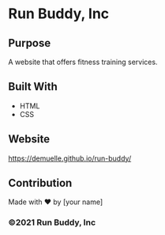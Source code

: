 # Run Buddy, Inc

## Purpose
A website that offers fitness training services. 

## Built With
* HTML
* CSS

## Website
https://demuelle.github.io/run-buddy/

## Contribution
Made with ❤️ by [your name]

### ©️2021 Run Buddy, Inc 
